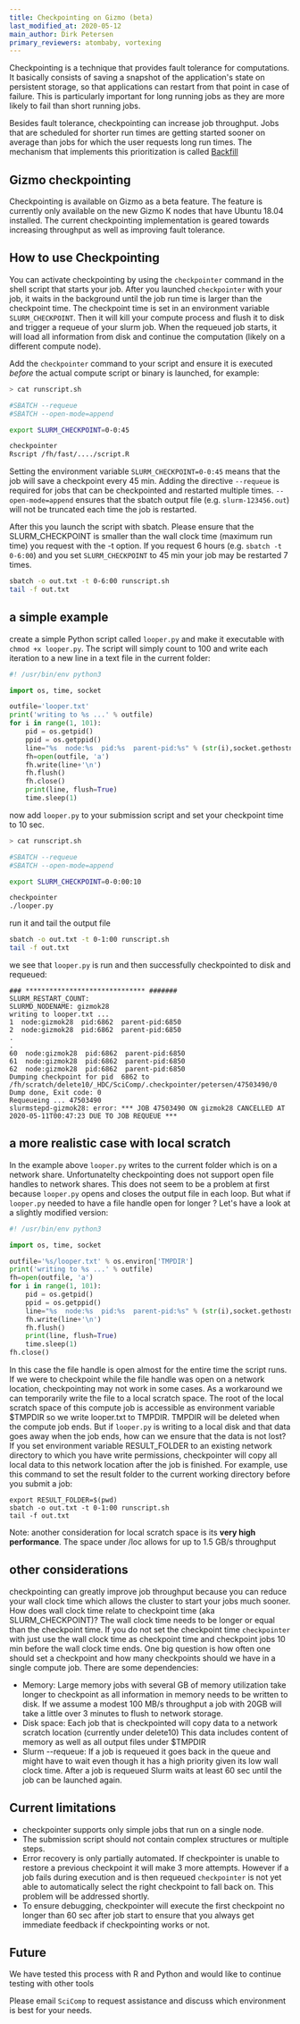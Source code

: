 ```yaml
---
title: Checkpointing on Gizmo (beta)
last_modified_at: 2020-05-12
main_author: Dirk Petersen
primary_reviewers: atombaby, vortexing 
---
```


Checkpointing is a technique that provides fault tolerance for computations. It basically consists of saving a snapshot of the application's state on persistent storage, so that applications can restart from that point in case of failure. This is particularly important for long running jobs as they are more likely to fail than short running jobs.

Besides fault tolerance, checkpointing can increase job throughput. Jobs that are scheduled for shorter run times are getting started sooner on average than jobs for which the user requests long run times. The mechanism that implements this prioritization is called [Backfill](https://www.zedat.fu-berlin.de/HPC/EN/Backfill)

## Gizmo checkpointing 

Checkpointing is available on Gizmo as a beta feature. The feature is currently only available on the new Gizmo K nodes that have Ubuntu 18.04 installed.
The current checkpointing implementation is geared towards increasing throughput as well as improving fault tolerance.  

## How to use Checkpointing

You can activate checkpointing by using the `checkpointer` command in the shell script that starts your job. After you launched `checkpointer` with your job, it waits in the background until the job run time is larger than the checkpoint time. The checkpoint time is set in an environment variable `SLURM_CHECKPOINT`. Then it will kill your compute process and flush it to disk and trigger a requeue of your slurm job. When the requeued job starts, it will load all information from disk and continue the computation (likely on a different compute node).

Add the `checkpointer` command to your script and ensure it is executed *before* the actual compute script or binary is launched, for example:

```bash
> cat runscript.sh 

#SBATCH --requeue
#SBATCH --open-mode=append

export SLURM_CHECKPOINT=0-0:45

checkpointer 
Rscript /fh/fast/..../script.R
```

Setting the environment variable `SLURM_CHECKPOINT=0-0:45` means that the job will save a checkpoint every 45 min. Adding the directive `--requeue` is required for jobs that can be checkpointed and restarted multiple times. `--open-mode=append` ensures that the sbatch output file (e.g. `slurm-123456.out`) will not be truncated each time the job is restarted.

After this you launch the script with sbatch. Please ensure that the SLURM_CHECKPOINT is smaller than the wall clock time (maximum run time) you request with the -t option. If you request 6 hours (e.g. `sbatch -t 0-6:00`) and you set `SLURM_CHECKPOINT` to 45 min your job may be restarted 7 times. 


```bash
sbatch -o out.txt -t 0-6:00 runscript.sh
tail -f out.txt
```

## a simple example 

create a simple Python script called `looper.py` and make it executable with `chmod +x looper.py`. The script will simply count to 100 and write each iteration to a new line in a text file in the current folder:

```python
#! /usr/bin/env python3

import os, time, socket

outfile='looper.txt'
print('writing to %s ...' % outfile)
for i in range(1, 101):
    pid = os.getpid()
    ppid = os.getppid()
    line="%s  node:%s  pid:%s  parent-pid:%s" % (str(i),socket.gethostname(),pid,ppid)
    fh=open(outfile, 'a')
    fh.write(line+'\n')
    fh.flush()
    fh.close()
    print(line, flush=True)
    time.sleep(1)

```

now add `looper.py` to your submission script and set your checkpoint time to 10 sec.

```bash
> cat runscript.sh 

#SBATCH --requeue
#SBATCH --open-mode=append

export SLURM_CHECKPOINT=0-0:00:10

checkpointer
./looper.py
```

run it and tail the output file 

```bash
sbatch -o out.txt -t 0-1:00 runscript.sh
tail -f out.txt
```

we see that `looper.py` is run and then successfully checkpointed to disk and requeued:

```
### ****************************** #######
SLURM_RESTART_COUNT: 
SLURMD_NODENAME: gizmok28
writing to looper.txt ...
1  node:gizmok28  pid:6862  parent-pid:6850
2  node:gizmok28  pid:6862  parent-pid:6850
.
.
60  node:gizmok28  pid:6862  parent-pid:6850
61  node:gizmok28  pid:6862  parent-pid:6850
62  node:gizmok28  pid:6862  parent-pid:6850
Dumping checkpoint for pid  6862 to 
/fh/scratch/delete10/_HDC/SciComp/.checkpointer/petersen/47503490/0
Dump done, Exit code: 0
Requeueing ... 47503490
slurmstepd-gizmok28: error: *** JOB 47503490 ON gizmok28 CANCELLED AT 2020-05-11T00:47:23 DUE TO JOB REQUEUE ***

```


## a more realistic case with local scratch

In the example above `looper.py` writes to the current folder which is on a network share. Unfortunatelty checkpointing does not support open file handles to network shares. This does not seem to be a problem at first because `looper.py` opens and closes the output file in each loop. But what if `looper.py` needed to have a file handle open for longer ? Let's have a look at a slightly modified version:


```python
#! /usr/bin/env python3

import os, time, socket

outfile='%s/looper.txt' % os.environ['TMPDIR']
print('writing to %s ...' % outfile)
fh=open(outfile, 'a')
for i in range(1, 101):
    pid = os.getpid()
    ppid = os.getppid()
    line="%s  node:%s  pid:%s  parent-pid:%s" % (str(i),socket.gethostname(),pid,ppid)
    fh.write(line+'\n')
    fh.flush()
    print(line, flush=True)
    time.sleep(1)
fh.close()

```

In this case the file handle is open almost for the entire time the script runs. If we were to checkpoint while the file handle was open on a network location, checkpointing may not work in some cases. As a workaround we can temporarily write the file to a local scratch space. The root of the local scratch space of this compute job is accessible as environment variable $TMPDIR so we write looper.txt to TMPDIR. TMPDIR will be deleted when the compute job ends.
But if `looper.py` is writing to a local disk and that data goes away when the job ends, how can we ensure that the data is not lost? If you set environment variable RESULT_FOLDER to an existing network directory to which you have write permissions, checkpointer will copy all local data to this network location after the job is finished. For example, use this command to set the result folder to the current working directory before you submit a job:

```
export RESULT_FOLDER=$(pwd)
sbatch -o out.txt -t 0-1:00 runscript.sh
tail -f out.txt
```
Note: another consideration for local scratch space is its **very high performance**. The space under /loc allows for up to 1.5 GB/s throughput 

## other considerations 

checkpointing can greatly improve job throughput because you can reduce your wall clock time which allows the cluster to start your jobs much sooner. How does wall clock time relate to checkpoint time (aka SLURM_CHECKPOINT)? The wall clock time needs to be longer or equal than the checkpoint time. If you do not set the checkpoint time `checkpointer` with just use the wall clock time as checkpoint time and checkpoint jobs 10 min before the wall clock time ends. One big question is how often one should set a checkpoint and how many checkpoints should we have in a single compute job. There are some dependencies:

* Memory: Large memory jobs with several GB of memory utilization take longer to checkpoint as all information in memory needs to be written to disk. If we assume a modest 100 MB/s throughput a job with 20GB will take a little over 3 minutes to flush to network storage.
* Disk space: Each job that is checkpointed will copy data to a network scratch location (currently under delete10) This data includes content of memory as well as all output files under $TMPDIR
* Slurm --requeue: If a job is requeued it goes back in the queue and might have to wait even though it has a high priority given its low wall clock time. After a job is requeued Slurm waits at least 60 sec until the job can be launched again.


## Current limitations

* checkpointer supports only simple jobs that run on a single node. 
* The submission script should not contain complex structures or multiple steps.
* Error recovery is only partially automated. If checkpointer is unable to restore a previous checkpoint it will make 3 more attempts. However if a job fails during execution and is then requeued `checkpointer` is not yet able to automatically select the right checkpoint to fall back on. This problem will be addressed shortly.
* To ensure debugging, checkpointer will execute the first checkpoint no longer than 60 sec after job start to ensure that you always get immediate feedback if checkpointing works or not.


## Future 

We have tested this process with R and Python and would like to continue testing with other tools


Please email `SciComp` to request assistance and discuss which environment is best for your needs.
